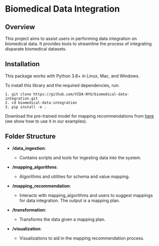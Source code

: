 # Biomedical Data Integration 

## Overview
This project aims to assist users in performing data integration on biomedical data. It provides tools to streamline the process of integrating disparate biomedical datasets.

## Installation
This package works with Python 3.8+ in Linux, Mac, and Windows.

To install this library and the required dependencies, run:

```
1. git clone https://github.com/VIDA-NYU/biomedical-data-integration.git
2. cd biomedical-data-integration
3. pip install -e .
```

Download the pre-trained model for mapping recommendations from [here](https://drive.google.com/file/d/1YdCTd-kUMjDJaltQwXN4X9ezTCsfjyft/view) (we show how to use it in our examples).



## Folder Structure

- **/data_ingestion**:
  - Contains scripts and tools for ingesting data into the system.

- **/mapping_algorithms**:
  - Algorithms and utilities for schema and value mapping.

- **/mapping_recommendation**:
  - Interacts with mapping_algorithms and users to suggest mappings for data integration. The output is a mapping plan.

- **/transformation**:
  - Transforms the data given a mapping plan.

- **/visualization**:
  - Visualizations to aid in the mapping recommendation process.
